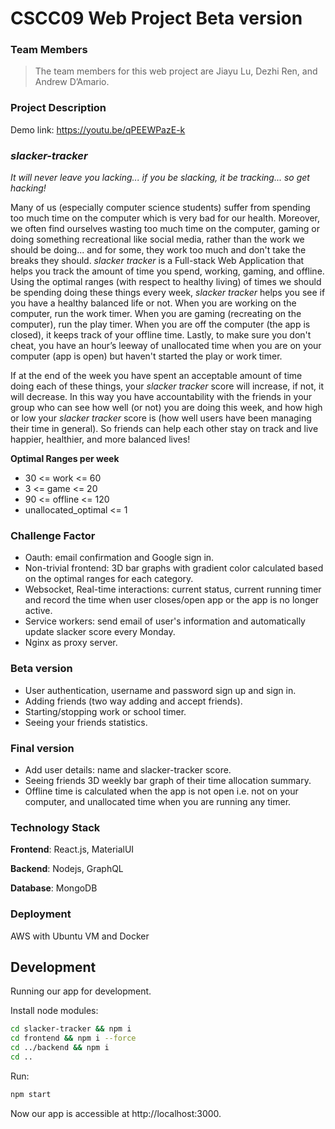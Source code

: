 # CSCC09 Web Project Beta version

### Team Members

> The team members for this web project are Jiayu Lu, Dezhi Ren, and Andrew D’Amario.

### Project Description

Demo link: https://youtu.be/qPEEWPazE-k

### *slacker-tracker*

*It will never leave you lacking... if you be slacking, it be tracking... so get hacking!*

Many of us (especially computer science students) suffer from spending too much time on the computer which is very bad for our health. Moreover, we often find ourselves wasting too much time on the computer, gaming or doing something recreational like social media, rather than the work we should be doing... and for some, they work too much and don't take the breaks they should. *slacker tracker* is a Full-stack Web Application that helps you track the amount of time you spend, working, gaming, and offline. Using the optimal ranges (with respect to healthy living) of times we should be spending doing these things every week, *slacker tracker* helps you see if you have a healthy balanced life or not. When you are working on the computer, run the work timer. When you are gaming (recreating on the computer), run the play timer. When you are off the computer (the app is closed), it keeps track of your offline time. Lastly, to make sure you don't cheat, you have an hour’s leeway of unallocated time when you are on your computer (app is open) but haven't started the play or work timer.

If at the end of the week you have spent an acceptable amount of time doing each of these things, your *slacker tracker* score will increase, if not, it will decrease. In this way you have accountability with the friends in your group who can see how well (or not) you are doing this week, and how high or low your *slacker tracker* score is (how well users have been managing their time in general). So friends can help each other stay on track and live happier, healthier, and more balanced lives!

**Optimal Ranges per week**

- 30 <= work <= 60
- 3 <= game <= 20
- 90 <= offline <= 120
- unallocated_optimal <= 1

### Challenge Factor

* Oauth: email confirmation and Google sign in.
* Non-trivial frontend: 3D bar graphs with gradient color calculated based on the optimal ranges for each category.
* Websocket, Real-time interactions: current status, current running timer and record the time when user closes/open app or the app is no longer active.
* Service workers: send email of user's information and automatically update slacker score every Monday.
* Nginx as proxy server.

### Beta version

* User authentication, username and password sign up and sign in.
* Adding friends (two way adding and accept friends).
* Starting/stopping work or school timer.
* Seeing your friends statistics.

### Final version

* Add user details: name and slacker-tracker score.
* Seeing friends 3D weekly bar graph of their time allocation summary.
* Offline time is calculated when the app is not open i.e. not on your computer, and unallocated time when you are running any timer.

### Technology Stack

**Frontend**: React.js, MaterialUI

**Backend**: Nodejs, GraphQL

**Database**: MongoDB

### Deployment

AWS with Ubuntu VM and Docker

## Development

Running our app for development.

Install node modules:
```sh
cd slacker-tracker && npm i
cd frontend && npm i --force
cd ../backend && npm i
cd ..
```

Run:
```sh
npm start
```

Now our app is accessible at http://localhost:3000.
